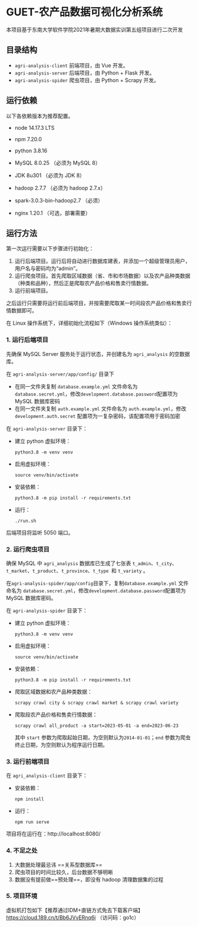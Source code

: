# GUET-农产品数据可视化分析系统

本项目基于东南大学软件学院2021年暑期大数据实训第五组项目进行二次开发

## 目录结构

- `agri-analysis-client` 前端项目，由 Vue 开发。
- `agri-analysis-server` 后端项目，由 Python + Flask 开发。
- `agri-analysis-spider` 爬虫项目，由 Python + Scrapy 开发。

## 运行依赖

以下各依赖版本为推荐配置。

- node 14.17.3 LTS 

- npm 7.20.0

- python  3.8.16

- MySQL 8.0.25 （必须为 MySQL 8）

- JDK  8u301 （必须为 JDK 8）

- hadoop 2.7.7 （必须为 hadoop 2.7.x）

- spark-3.0.3-bin-hadoop2.7 （必须）

- nginx 1.20.1 （可选，部署需要）

## 运行方法

第一次运行需要以下步骤进行初始化：

1. 运行后端项目。运行后将自动进行数据库建表，并添加一个超级管理员用户，用户名与密码均为“admin”。
2. 运行爬虫项目。首先爬取区域数据（省、市和市场数据）以及农产品种类数据（种类和品种），然后正是爬取农产品价格和售卖行情数据。
3. 运行前端项目。

之后运行只需要将运行前后端项目，并按需要爬取某一时间段农产品价格和售卖行情数据即可。

在 Linux 操作系统下，详细初始化流程如下（Windows 操作系统类似）：

### 1. 运行后端项目

先确保 MySQL Server 服务处于运行状态，并创建名为 `agri_analysis` 的空数据库。

在 `agri-analysis-server/app/config/` 目录下

- 在同一文件夹复制 `database.example.yml` 文件命名为 `database.secret.yml`，修改`development.database.password`配置项为 MySQL 数据库密码
- 在同一文件夹复制 `auth.example.yml` 文件命名为 `auth.example.yml`，修改`development.auth.secret` 配置项为一复杂密码，该配置项用于密码加密

在 `agri-analysis-server` 目录下：

- 建立 python 虚拟环境：
  
  ```shell
  python3.8 -m venv venv
  ```

- 启用虚拟环境：
  
  ```shell
  source venv/bin/activate
  ```

- 安装依赖：
  
  ```shell
  python3.8 -m pip install -r requirements.txt
  ```

- 运行：
  
  ```shell
  ./run.sh
  ```

后端项目将监听 5050 端口。

### 2. 运行爬虫项目

确保 MySQL 中 `agri_analysis` 数据库已生成了七张表 `t_admin`、`t_city`、`t_market`、`t_product`、`t_province`、`t_type `和 `t_variety` 。

在`agri-analysis-spider/app/config`目录下，复制`database.example.yml` 文件命名为 `database.secret.yml`，修改`development.database.password`配置项为 MySQL 数据库密码。

在 `agri-analysis-spider` 目录下：

- 建立 python 虚拟环境：
  
  ```shell
  python3.8 -m venv venv
  ```

- 启用虚拟环境：
  
  ```shell
  source venv/bin/activate
  ```

- 安装依赖：
  
  ```shell
  python3.8 -m pip install -r requirements.txt
  ```

- 爬取区域数据和农产品种类数据：
  
  ```shell
  scrapy crawl city & scrapy crawl market & scrapy crawl variety
  ```

- 爬取段农产品价格和售卖行情数据：
  
  ```shell
  scrapy crawl all_product -a start=2023-05-01 -a end=2023-06-23
  ```
  
  其中 `start` 参数为爬取起始日期，为空则默认为`2014-01-01`；`end` 参数为爬虫终止日期，为空则默认为程序运行日期。

### 3. 运行前端项目

在 `agri_analysis-client` 目录下：

- 安装依赖：
  
  ```shell
  npm install
  ```

- 运行：
  
  ```shell
  npm run serve
  ```

项目将在运行在：http://localhost:8080/

### 4. 不足之处

1. 大数据处理最忌讳 ==关系型数据库== 
2. 爬虫项目的时间比较久，后台数据不够明晰
3. 数据没有提前做==预处理==，即没有 hadoop 清理数据集的过程
### 5. 项目环境
虚拟机打包如下【推荐通过IDM+直链方式免去下载客户端】
https://cloud.189.cn/t/Bb6JVvERnq6j （访问码：go1c）
